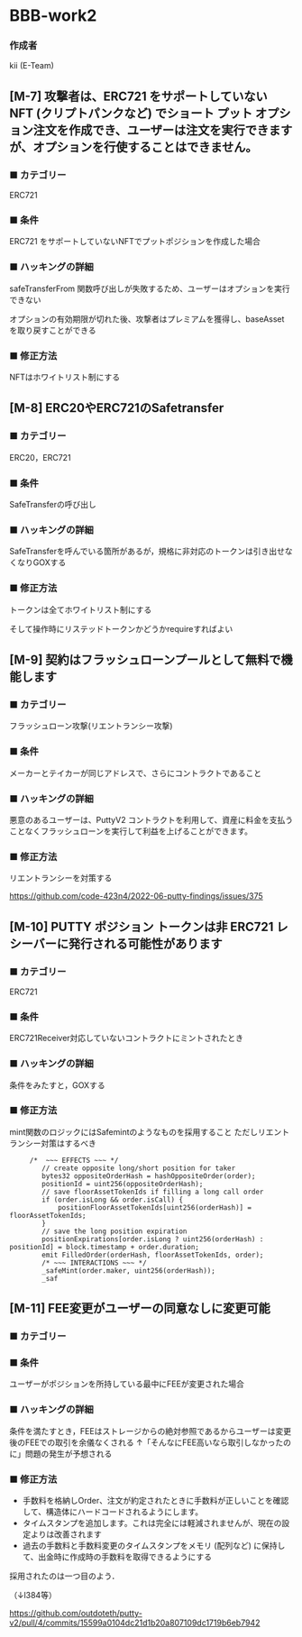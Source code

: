 # BBB-work2

### 作成者

kii (E-Team)

## [M-7] 攻撃者は、ERC721 をサポートしていない NFT (クリプトパンクなど) でショート プット オプション注文を作成でき、ユーザーは注文を実行できますが、オプションを行使することはできません。

### ■ カテゴリー

ERC721

### ■ 条件

ERC721 をサポートしていないNFTでプットポジションを作成した場合

### ■ ハッキングの詳細

safeTransferFrom 関数呼び出しが失敗するため、ユーザーはオプションを実行できない

オプションの有効期限が切れた後、攻撃者はプレミアムを獲得し、baseAsset を取り戻すことができる

### ■ 修正方法
  
NFTはホワイトリスト制にする

## [M-8] ERC20やERC721のSafetransfer

### ■ カテゴリー

ERC20，ERC721

### ■ 条件

SafeTransferの呼び出し

### ■ ハッキングの詳細

SafeTransferを呼んでいる箇所があるが，規格に非対応のトークンは引き出せなくなりGOXする

### ■ 修正方法

トークンは全てホワイトリスト制にする

そして操作時にリステッドトークンかどうかrequireすればよい

## [M-9] 契約はフラッシュローンプールとして無料で機能します

### ■ カテゴリー

フラッシュローン攻撃(リエントランシー攻撃)

### ■ 条件

メーカーとテイカーが同じアドレスで、さらにコントラクトであること

### ■ ハッキングの詳細

悪意のあるユーザーは、PuttyV2 コントラクトを利用して、資産に料金を支払うことなくフラッシュローンを実行して利益を上げることができます。

### ■ 修正方法

リエントランシーを対策する

https://github.com/code-423n4/2022-06-putty-findings/issues/375

## [M-10] PUTTY ポジション トークンは非 ERC721 レシーバーに発行される可能性があります

### ■ カテゴリー

ERC721

### ■ 条件

ERC721Receiver対応していないコントラクトにミントされたとき

### ■ ハッキングの詳細

条件をみたすと，GOXする

### ■ 修正方法

mint関数のロジックにはSafemintのようなものを採用すること
ただしリエントランシー対策はするべき

```
     /*  ~~~ EFFECTS ~~~ */
        // create opposite long/short position for taker
        bytes32 oppositeOrderHash = hashOppositeOrder(order);
        positionId = uint256(oppositeOrderHash);
        // save floorAssetTokenIds if filling a long call order
        if (order.isLong && order.isCall) {
            positionFloorAssetTokenIds[uint256(orderHash)] = floorAssetTokenIds;
        }
        // save the long position expiration
        positionExpirations[order.isLong ? uint256(orderHash) : positionId] = block.timestamp + order.duration;
        emit FilledOrder(orderHash, floorAssetTokenIds, order);
        /* ~~~ INTERACTIONS ~~~ */
        _safeMint(order.maker, uint256(orderHash));
        _saf
```

## [M-11] FEE変更がユーザーの同意なしに変更可能

### ■ カテゴリー



### ■ 条件

ユーザーがポジションを所持している最中にFEEが変更された場合

### ■ ハッキングの詳細

条件を満たすとき，FEEはストレージからの絶対参照であるからユーザーは変更後のFEEでの取引を余儀なくされる
↑「そんなにFEE高いなら取引しなかったのに」問題の発生が予想される

### ■ 修正方法

- 手数料を格納しOrder、注文が約定されたときに手数料が正しいことを確認して、構造体にハードコードされるようにします。
- タイムスタンプを追加します。これは完全には軽減されませんが、現在の設定よりは改善されます
- 過去の手数料と手数料変更のタイムスタンプをメモリ (配列など) に保持して、出金時に作成時の手数料を取得できるようにする

採用されたのは一つ目のよう．

（↓l384等）

https://github.com/outdoteth/putty-v2/pull/4/commits/15599a0104dc21d1b20a807109dc1719b6eb7942

